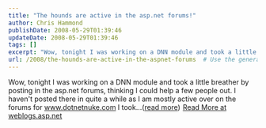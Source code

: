 ```yaml
---
title: "The hounds are active in the asp.net forums!"
author: Chris Hammond
publishDate: 2008-05-29T01:39:46
updateDate: 2008-05-29T01:39:46
tags: []
excerpt: "Wow, tonight I was working on a DNN module and took a little breather by posting in the asp.net forums, thinking I could help a few people out. I haven't posted there in quite a while as I am mostly active over on the forums for www.dotnetnuke.com I took...(read more)"
url: /2008/the-hounds-are-active-in-the-aspnet-forums  # Use the generated URL with year
---
```

Wow, tonight I was working on a DNN module and took a little breather by posting in the asp.net forums, thinking I could help a few people out. I haven't posted there in quite a while as I am mostly active over on the forums for www.dotnetnuke.com I took...(<a href="https://weblogs.asp.net/christoc/archive/2008/03/03/the-hounds-are-active-in-the-asp-net-forums.aspx">read more</a>)<img src="https://weblogs.asp.net/aggbug.aspx?PostID=5910381" width="1" height="1"> <a href="https://weblogs.asp.net/christoc/archive/2008/03/03/the-hounds-are-active-in-the-asp-net-forums.aspx">Read More at weblogs.asp.net</a>
